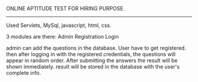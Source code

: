 ONLINE APTITUDE TEST FOR HIRING PURPOSE.
************************************************
Used Servlets, MySql, javascript, html, css.

3 modules are there:
Admin
Registration
Login

admin can add the questions in the database.
User have to get registered.
then after logging in with the registered credentials, the questions will appear in random order.
After submitting the answers the result will be shown immediately.
result will be stored in the database with the user's complete info.